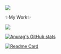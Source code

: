 <img src="https://capsule-render.vercel.app/api?type=Waving&color=0:2F80ED,100:56CCF2&height=200&section=header&text=mokjak's%20Github&fontSize=90&animation=fadeIn" />

✨My Work✨
<div>
  <a href="https://itnote-for-me.tistory.com/" target="_blank">
  <img src="https://img.shields.io/badge/tistory-white?style=flat&logo=Tistory&logoColor=black"/>
 </div>
  
  [![Anurag's GitHub stats](https://github-readme-stats.vercel.app/api?username=mokjakA&theme=)](https://github.com/anuraghazra/github-readme-stats)
  
  [![Readme Card](https://github-readme-stats.vercel.app/api/pin/?username=mokjakA&repo=mokjakA&show_owner=true)](https://github.com/anuraghazra/github-readme-stats)
  
  
<!--
**mokjakA/mokjakA** is a ✨ _special_ ✨ repository because its `README.md` (this file) appears on your GitHub profile.

Here are some ideas to get you started:

- 🔭 I’m currently working on ...
- 🌱 I’m currently learning ...
- 👯 I’m looking to collaborate on ...
- 🤔 I’m looking for help with ...
- 💬 Ask me about ...
- 📫 How to reach me: ...
- 😄 Pronouns: ...
- ⚡ Fun fact: ...
-->
